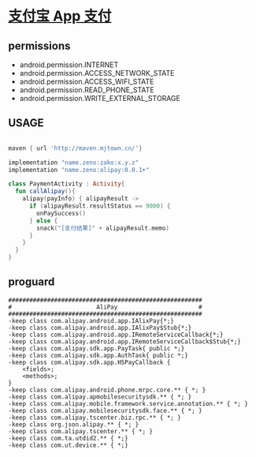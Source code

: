 # [支付宝 App 支付](https://docs.open.alipay.com/204/105296/)

## permissions 

- android.permission.INTERNET
- android.permission.ACCESS_NETWORK_STATE
- android.permission.ACCESS_WIFI_STATE
- android.permission.READ_PHONE_STATE
- android.permission.WRITE_EXTERNAL_STORAGE


## USAGE
```groovy

maven { url 'http://maven.mjtown.cn/'}

implementation "name.zeno:zako:x.y.z"
implementation "name.zeno:alipay:0.0.1+"
```

```kotlin
class PaymentActivity : Activity{
  fun callAlipay(){
    alipay(payInfo) { alipayResult ->
      if (alipayResult.resultStatus == 9000) {
        onPaySuccess()
      } else {
        snack("[支付结果]" + alipayResult.memo)
      }
    }
  }
}
```



## proguard 
```proguard
#######################################################
#                        AliPay                       #
#######################################################
-keep class com.alipay.android.app.IAlixPay{*;}
-keep class com.alipay.android.app.IAlixPay$Stub{*;}
-keep class com.alipay.android.app.IRemoteServiceCallback{*;}
-keep class com.alipay.android.app.IRemoteServiceCallback$Stub{*;}
-keep class com.alipay.sdk.app.PayTask{ public *;}
-keep class com.alipay.sdk.app.AuthTask{ public *;}
-keep class com.alipay.sdk.app.H5PayCallback {
    <fields>;
    <methods>;
}
-keep class com.alipay.android.phone.mrpc.core.** { *; }
-keep class com.alipay.apmobilesecuritysdk.** { *; }
-keep class com.alipay.mobile.framework.service.annotation.** { *; }
-keep class com.alipay.mobilesecuritysdk.face.** { *; }
-keep class com.alipay.tscenter.biz.rpc.** { *; }
-keep class org.json.alipay.** { *; }
-keep class com.alipay.tscenter.** { *; }
-keep class com.ta.utdid2.** { *;}
-keep class com.ut.device.** { *;}
```